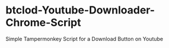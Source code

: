 # btclod-Youtube-Downloader-Chrome-Script
Simple Tampermonkey Script for a Download Button on Youtube
